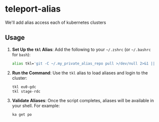# teleport-alias
We'll add alias access each of kubernetes clusters

## Usage

1. **Set Up the `tkl` Alias**:
   Add the following to your `~/.zshrc` (or `~/.bashrc` for `bash`):
   ```bash
   alias tkl='git -C ~/.my_private_alias_repo pull >/dev/null 2>&1 || git clone git@github.com:extremenetworks/teleport-alias.git ~/.my_private_alias_repo; source ~/.my_private_alias_repo/alias_loader.sh'
   ```

2. **Run the Command**:
   Use the `tkl` alias to load aliases and login to the cluster:
   ```bash
   tkl eu0-gdc
   tkl stage-rdc
   ```

3. **Validate Aliases**:
   Once the script completes, aliases will be available in your shell. For example:
   ```bash
   ka get po
   ```
